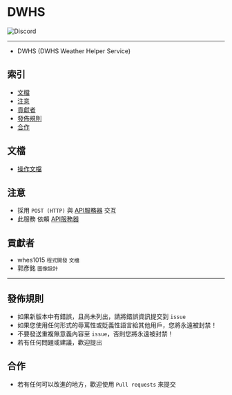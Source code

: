 # DWHS
<img alt="Discord" src="https://img.shields.io/discord/926545182407688273">

------

- DWHS (DWHS Weather Helper Service)

## 索引
- [文檔](#文檔)
- [注意](#注意)
- [貢獻者](#貢獻者)
- [發佈規則](#發佈規則)
- [合作](#合作)

## 文檔
- [操作文檔]()

## 注意
- 採用 `POST (HTTP)` 與 [API服務器](https://github.com/ExpTechTW/API) 交互
- 此服務 依賴 [API服務器](https://github.com/ExpTechTW/API)

## 貢獻者
- whes1015 `程式開發` `文檔`
- 郭彥銘 `圖像設計`

------

## 發佈規則
- 如果新版本中有錯誤，且尚未列出，請將錯誤資訊提交到 ```issue```
- 如果您使用任何形式的辱罵性或貶義性語言給其他用戶，您將永遠被封禁！
- 不要發送重複無意義內容至 ```issue```，否則您將永遠被封禁！
- 若有任何問題或建議，歡迎提出

## 合作
- 若有任何可以改進的地方，歡迎使用 ```Pull requests``` 來提交
